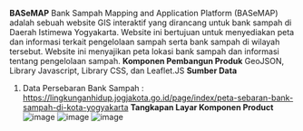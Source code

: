 **BASeMAP**
Bank Sampah Mapping and Application Platform (BASeMAP) adalah sebuah website GIS interaktif yang dirancang untuk bank sampah di Daerah Istimewa Yogyakarta. Website ini bertujuan untuk menyediakan peta dan informasi terkait pengelolaan sampah serta bank sampah di wilayah tersebut. Website ini menyajikan peta lokasi bank sampah dan informasi tentang pengelolaan sampah.
**Komponen Pembangun Produk**
GeoJSON, Library Javascript, Library CSS, dan Leaflet.JS
**Sumber Data**
1. Data Persebaran Bank Sampah : https://lingkunganhidup.jogjakota.go.id/page/index/peta-sebaran-bank-sampah-di-kota-yogyakarta 
**Tangkapan Layar Komponen Product**
![image](https://github.com/user-attachments/assets/02307a68-fc97-491e-9ec5-17867f2ec689)
![image](https://github.com/user-attachments/assets/0763b729-cb6c-4ef1-ac95-e988a04545fb)
![image](https://github.com/user-attachments/assets/60dfb6c8-8722-4b88-9c87-46d0ae835993)

